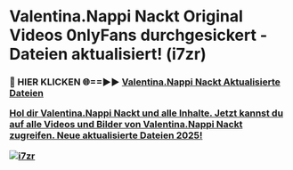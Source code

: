 # Valentina.Nappi Nackt Original Videos 0nlyFans durchgesickert - Dateien aktualisiert! (i7zr)

<h3>🔴 HIER KLICKEN 🌐==►► <a href="https://tinyurl.com/h6vf6nb8" rel="nofollow">Valentina.Nappi Nackt Aktualisierte Dateien

Hol dir Valentina.Nappi Nackt und alle Inhalte. Jetzt kannst du auf alle Videos und Bilder von Valentina.Nappi Nackt zugreifen. Neue aktualisierte Dateien 2025!

[![i7zr](https://i.imgur.com/sD4kR3V.gif)](https://tinyurl.com/h6vf6nb8)
